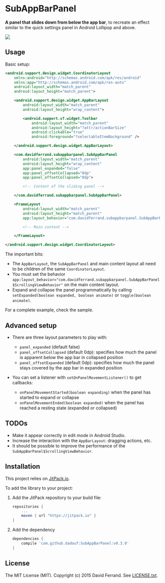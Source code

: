 # SubAppBarPanel

**A panel that slides down from below the app bar**, to recreate an effect similar to the quick settings panel in Android Lollipop and above.

![](https://github.com/dadouf/SubAppBarPanel/blob/master/art/demo.gif)

## Usage

Basic setup:

```xml
<android.support.design.widget.CoordinatorLayout
    xmlns:android="http://schemas.android.com/apk/res/android"
    xmlns:app="http://schemas.android.com/apk/res-auto"
    android:layout_width="match_parent"
    android:layout_height="match_parent">

    <android.support.design.widget.AppBarLayout
        android:layout_width="match_parent"
        android:layout_height="wrap_content">

        <android.support.v7.widget.Toolbar
            android:layout_width="match_parent"
            android:layout_height="?attr/actionBarSize"
            android:clickable="true"
            android:foreground="?selectableItemBackground" />

    </android.support.design.widget.AppBarLayout>

    <com.davidferrand.subappbarpanel.SubAppBarPanel
        android:layout_width="match_parent"
        android:layout_height="wrap_content"
        app:panel_expanded="false"
        app:panel_offsetCollapsed="0dp"
        app:panel_offsetCollapsed="0dp">

        <!-- Content of the sliding panel -->

    </com.davidferrand.subappbarpanel.SubAppBarPanel>

    <FrameLayout
        android:layout_width="match_parent"
        android:layout_height="match_parent"
        app:layout_behavior="com.davidferrand.subappbarpanel.SubAppBarPanel$ScrollingViewBehavior">

        <!-- Main content -->

    </FrameLayout>

</android.support.design.widget.CoordinatorLayout>
```

The important bits:

* The `AppBarLayout`, the `SubAppBarPanel` and main content layout all need to be children of the same `CoordinatorLayout`.
* You must set the behavior `app:layout_behavior="com.davidferrand.subappbarpanel.SubAppBarPanel$ScrollingViewBehavior"` on the main content layout.
* Expand and collapse the panel programmatically by calling `setExpanded(boolean expanded, boolean animate)` or `toggle(boolean animate)`.

For a complete example, check the sample.

## Advanced setup

* There are three layout parameters to play with:
    * `panel_expanded` (default false)
    * `panel_offsetCollapsed` (default 0dp): specifies how much the panel is apparent below the app bar in collapsed position
    * `panel_offsetExpanded` (default 0dp): specifies how much the panel stays covered by the app bar in expanded position

* You can set a listener with `setOnPanelMovementListener()` to get callbacks:
    * `onPanelMovementStarted(boolean expanding)` when the panel has started to expand or collapse
    * `onPanelMovementEnded(boolean expanded)` when the panel has reached a resting state (expanded or collapsed)

## TODOs

* Make it appear correctly in edit mode in Android Studio.
* Increase the interaction with the `AppBarLayout`: dragging actions, etc.
* It should be possible to improve the performance of the `SubAppBarPanel$ScrollingViewBehavior`.

## Installation

This project relies on [JitPack.io](https://jitpack.io/).

To add the library to your project:

1. Add the JitPack repository to your build file:
    ```gradle
    repositories {
        ...
        maven { url "https://jitpack.io" }
    }
    ```

2. Add the dependency
    ```gradle
    dependencies {
        compile 'com.github.dadouf:SubAppBarPanel:v0.3.0'
    }
    ```

## License

The MIT License (MIT). Copyright (c) 2015 David Ferrand.
See [LICENSE.txt](https://github.com/dadouf/SubAppBarPanel/blob/master/LICENSE.txt).
